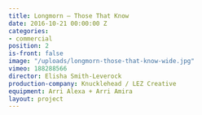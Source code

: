 ```yaml
---
title: Longmorn — Those That Know
date: 2016-10-21 00:00:00 Z
categories:
- commercial
position: 2
is-front: false
image: "/uploads/longmorn-those-that-know-wide.jpg"
vimeo: 188288566
director: Elisha Smith-Leverock
production-company: Knucklehead / LEZ Creative
equipment: Arri Alexa + Arri Amira
layout: project
---
```


